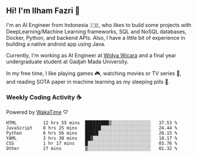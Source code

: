 ## Hi! I'm Ilham Fazri 👋

I'm an AI Engineer from Indonesia 🇮🇩, who likes to build some projects with DeepLearning/Machine Learning frameworks, SQL and NoSQL databases, Docker, Python, and backend APIs. Also, I have a little bit of experience in building a native android app using Java.

Currently, I'm working as AI Engineer at [Widya Wicara](https://widyawicara.com) and a final year undergraduate student at Gadjah Mada University. 

In my free time, I like playing games 🎮, watching movies or TV series 🍿, and reading SOTA paper in machine learning as my sleeping pills 💊. 

### Weekly Coding Activity ☕
Powered by [WakaTime](https://wakatime.com/) ♡
<!--START_SECTION:waka-->

```text
HTML          12 hrs 55 mins  █████████▒░░░░░░░░░░░░░░░   37.53 %
JavaScript    8 hrs 25 mins   ██████░░░░░░░░░░░░░░░░░░░   24.44 %
Python        6 hrs 56 mins   █████░░░░░░░░░░░░░░░░░░░░   20.15 %
YAML          3 hrs 30 mins   ██▓░░░░░░░░░░░░░░░░░░░░░░   10.17 %
CSS           1 hr 17 mins    █░░░░░░░░░░░░░░░░░░░░░░░░   03.76 %
Other         27 mins         ▒░░░░░░░░░░░░░░░░░░░░░░░░   01.32 %
```

<!--END_SECTION:waka-->
